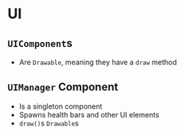 # UI

## `UIComponent`s
* Are `Drawable`, meaning they have a `draw` method

## `UIManager` Component
* Is a singleton component
* Spawns health bars and other UI elements
* `draw()`s `Drawable`s
